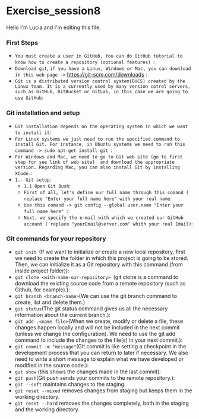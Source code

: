# Exercise_session8
Hello I'm Lucia and I'm editing this file.

### First Steps
  - `You must create a user in GitHub, You can do GitHub tutorial to know how to create a repository (optional features) `:
  - `Download git`, `if you have a Linux, Windows or Mac, you can download in this web page ->` https://git-scm.com/downloads :
  - `Git is a distributed version control system(DVCS) created by the Linux team. It is a currently used by many version cotrol servers, such as GitHub, BitBucket or GitLab, in this case we are going to use GitHub`:

### Git installation and setup
  - `Git installation depends on the operating system in which we want to install it`:
  - `For Linux systems we just need to run the specified command to install Git. For instance, in Ubuntu systems we need to run this command -> sudo apt-get install git `:
  - `For Windows and Mac, we need to go to Git web site (go to first step for see link of web site)  and download the appropriate version. Regarding Mac, you can also install Git by installing XCode.`:
  - `1.- Git setup`:
      - `1.1 Open Git Bush`:
      - `First of all, let's define our full name through this comand ( replace "Enter your full name here" with your real name`:
      - `Use this comand -> git config --global user.name "Enter your full name here" `:
      - `Next, we specify the e-mail with which we created our GitHub account ( replace "yourEmail@server.com" whith your real Email)`:

### Git commands for your repository
- `git init `(If we want to initialize or create a new local repository, first we need to create the folder in which this project is going to be stored. Then, we can initialize it as a Git repository with this command (from inside project folder)): 
- `git clone <with-name-our-repository> `(git clone is a command to download the existing source code from a remote repository (such as Github, for example).):
- `git branch <branch-name>`(We can use the git branch command to create, list and delete them.)
- `git status`(The git status command gives us all the necessary information about the current branch.): 
- `git add .<name file>`(When we create, modify or delete a file, these changes happen locally and will not be included in the next commit (unless we change the configuration). We need to use the git add command to include the changes to the file(s) in your next commit.):
- `git commit -m "message"`(Git commit is like setting a checkpoint in the development process that you can return to later if necessary. We also need to write a short message to explain what we have developed or modified in the source code.):
- `git show` (this shows the changes made in the last commit):
- `git push`(Git push sends your commits to the remote repository.):
- `git --soft` maintains changes to the staging.
- `git reset --mixed` removes changes from staging but keeps them in the working directory.
- `git reset --hard` removes the changes completely, both in the staging and the working directory.
